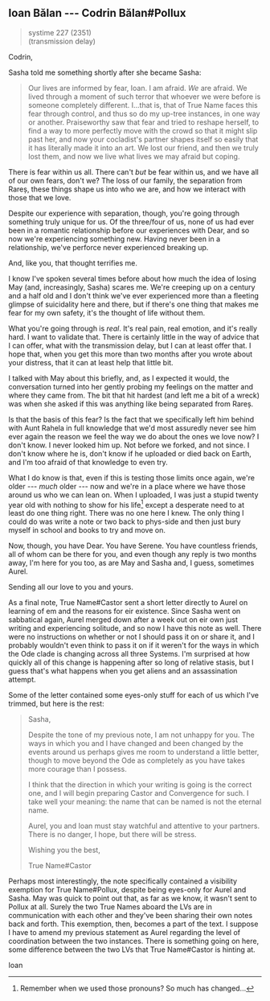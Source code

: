 ## Ioan Bălan --- Codrin Bălan#Pollux 

> systime 227 (2351)  
> (transmission delay)

Codrin,

Sasha told me something shortly after she became Sasha:

> Our lives are informed by fear, Ioan. I am afraid. *We* are afraid. We lived through a moment of such terror that whoever we were before is someone completely different. I...that is, that of True Name faces this fear through control, and thus so do my up-tree instances, in one way or another. Praiseworthy saw that fear and tried to reshape herself, to find a way to more perfectly move with the crowd so that it might slip past her, and now your cocladist's partner shapes itself so easily that it has literally made it into an art. We lost our friend, and then we truly lost them, and now we live what lives we may afraid but coping.

There is fear within us all. There can't *but* be fear within us, and we have all of our own fears, don't we? The loss of our family, the separation from Rareș, these things shape us into who we are, and how we interact with those that we love.

Despite our experience with separation, though, you're going through something truly unique for us. Of the three/four of us, none of us had ever been in a romantic relationship before our experiences with Dear, and so now we're experiencing something new. Having never been in a relationship, we've perforce never experienced breaking up.

And, like you, that thought terrifies me.

I know I've spoken several times before about how much the idea of losing May (and, increasingly, Sasha) scares me. We're creeping up on a century and a half old and I don't think we've ever experienced more than a fleeting glimpse of suicidality here and there, but if there's one thing that makes me fear for my own safety, it's the thought of life without them.

What you're going through is *real*. It's real pain, real emotion, and it's really hard. I want to validate that. There is certainly little in the way of advice that I can offer, what with the transmission delay, but I can at least offer that. I hope that, when you get this more than two months after you wrote about your distress, that it can at least help that little bit.

I talked with May about this briefly, and, as I expected it would, the conversation turned into her gently probing my feelings on the matter and where they came from. The bit that hit hardest (and left me a bit of a wreck) was when she asked if this was anything like being separated from Rareș.

Is that the basis of this fear? Is the fact that we specifically left him behind with Aunt Rahela in full knowledge that we'd most assuredly never see him ever again the reason we feel the way we do about the ones we love now? I don't know. I never looked him up. Not before we forked, and not since. I don't know where he is, don't know if he uploaded or died back on Earth, and I'm too afraid of that knowledge to even try.

What I do know is that, even if this is testing those limits once again, we're older --- *much* older --- now and we're in a place where we have those around us who we can lean on. When I uploaded, I was just a stupid twenty year old with nothing to show for his life[^pronouns] except a desperate need to at least do one thing right. There was no one here I knew. The only thing I could do was write a note or two back to phys-side and then just bury myself in school and books to try and move on.

Now, though, you have Dear. You have Serene. You have countless friends, all of whom can be there for you, and even though any reply is two months away, I'm here for you too, as are May and Sasha and, I guess, sometimes Aurel.

Sending all our love to you and yours.

As a final note, True Name#Castor sent a short letter directly to Aurel on learning of em and the reasons for eir existence. Since Sasha went on sabbatical again, Aurel merged down after a week out on eir own just writing and experiencing solitude, and so now I have this note as well. There were no instructions on whether or not I should pass it on or share it, and I probably wouldn't even think to pass it on if it weren't for the ways in which the Ode clade is changing across all three Systems. I'm surprised at how quickly all of this change is happening after so long of relative stasis, but I guess that's what happens when you get aliens and an assassination attempt.

Some of the letter contained some eyes-only stuff for each of us which I've trimmed, but here is the rest:

> Sasha,
>
> Despite the tone of my previous note, I am not unhappy for you. The ways in which you and I have changed and been changed by the events around us perhaps gives me room to understand a little better, though to move beyond the Ode as completely as you have takes more courage than I possess.
>
> I think that the direction in which your writing is going is the correct one, and I will begin preparing Castor and Convergence for such. I take well your meaning: the name that can be named is not the eternal name.
>
> Aurel, you and Ioan must stay watchful and attentive to your partners. There is no danger, I hope, but there will be stress.
>
> Wishing you the best,
>
> True Name#Castor

Perhaps most interestingly, the note specifically contained a visibility exemption for True Name#Pollux, despite being eyes-only for Aurel and Sasha. May was quick to point out that, as far as we know, it wasn't sent to Pollux at all. Surely the two True Names aboard the LVs are in communication with each other and they've been sharing their own notes back and forth. This exemption, then, becomes a part of the text. I suppose I have to amend my previous statement as Aurel regarding the level of coordination between the two instances. There is something going on here, some difference between the two LVs that True Name#Castor is hinting at.

Ioan

[^pronouns]: Remember when we used those pronouns? So much has changed...
